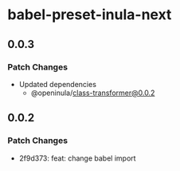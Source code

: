 # babel-preset-inula-next

## 0.0.3

### Patch Changes

- Updated dependencies
  - @openinula/class-transformer@0.0.2

## 0.0.2

### Patch Changes

- 2f9d373: feat: change babel import
